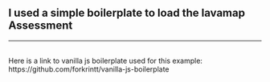 ## I used a simple boilerplate to load the lavamap Assessment

<hr/>

<br/>
Here is a link to vanilla js boilerplate used for this example: https://github.com/forkrintt/vanilla-js-boilerplate
